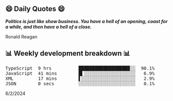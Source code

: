 ## 😄 Daily Quotes 😄

_**Politics is just like show business. You have a hell of an opening, coast for a while, and then have a hell of a close.**_

Ronald Reagan



## 📊 Weekly development breakdown 📊

<pre>TypeScript  9 hrs          ██████████████████▉░░  90.1%
JavaScript  41 mins        █▍░░░░░░░░░░░░░░░░░░░   6.9%
XML         17 mins        ▌░░░░░░░░░░░░░░░░░░░░   2.9%
JSON        0 secs         ░░░░░░░░░░░░░░░░░░░░░   0.1%</pre>

6/2/2024